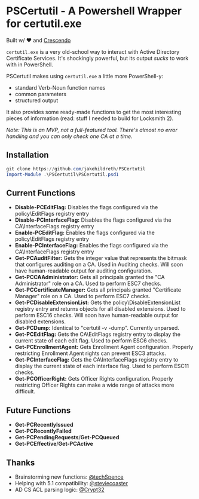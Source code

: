 # PSCertutil - A Powershell Wrapper for certutil.exe
Built w/ ❤️ and [Crescendo](https://github.com/PowerShell/Crescendo)

`certutil.exe` is a very old-school way to interact with Active Directory Certificate Services. It's shockingly powerful, but its output *sucks* to work with in PowerShell.

PSCertutil makes using `certutil.exe` a little more PowerShell-y:
* standard Verb-Noun function names
* common parameters
* structured output

It also provides some ready-made functions to get the most interesting pieces of information (read: stuff I needed to build for Locksmith 2).

*Note: This is an MVP, not a full-featured tool. There's almost no error handling and you can only check one CA at a time.*

## Installation

``` powershell
git clone https://github.com/jakehildreth/PSCertutil
Import-Module .\PSCertutil\PSCertutil.psd1
```

## Current Functions
* **Disable-PCEditFlag:** Disables the flags configured via the policy\EditFlags registry entry
* **Disable-PCInterfaceFlag:** Disables the flags configured via the CA\InterfaceFlags registry entry
* **Enable-PCEditFlag:** Enables the flags configured via the policy\EditFlags registry entry
* **Enable-PCInterfaceFlag:** Enables the flags configured via the CA\InterfaceFlags registry entry
* **Get-PCAuditFilter:** Gets the integer value that represents the bitmask that configures auditing on a CA. Used in Auditing checks. Will soon have human-readable output for auditing configuration.
* **Get-PCCAAdministrator:** Gets all principals granted the "CA Administrator" role on a CA. Used to perform ESC7 checks.
* **Get-PCCertificateManager:** Gets all principals granted "Certificate Manager" role on a CA. Used to perform ESC7 checks.
* **Get-PCDisableExtensionList:** Gets the policy\DisableExtensionList registry entry and returns objects for all disabled extensions. Used to perform ESC16 checks. Will soon have human-readable output for disabled extensions.
* **Get-PCDump:** Identical to "certutil -v -dump". Currently unparsed.
* **Get-PCEditFlag:** Gets the CA\EditFlags registry entry to display the current state of each edit flag. Used to perform ESC6 checks.
* **Get-PCEnrollmentAgent:** Gets Enrollment Agent configuration. Properly restricting Enrollment Agent rights can prevent ESC3 attacks.
* **Get-PCInterfaceFlag:** Gets the CA\InterfaceFlags registry entry to display the current state of each interface flag. Used to perform ESC11 checks.
* **Get-PCOfficerRight:** Gets Officer Rights configuration. Properly restricting Officer Rights can make a wide range of attacks more difficult.

## Future Functions
* **Get-PCRecentlyIssued**
* **Get-PCRecentlyFailed** 
* **Get-PCPendingRequests**/**Get-PCQueued**
* **Get-PCEffective**/**Get-PCActive**

## Thanks
* Brainstorming new functions: [@techSpence](https://github.com/techspence)
* Helping with 5.1 compatibility: [@steviecoaster](https://github.com/steviecoaster)
* AD CS ACL parsing logic: [@Crypt32](https://github.com/Crypt32)
